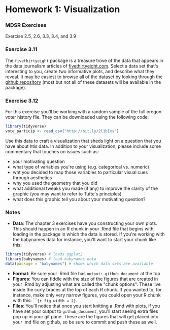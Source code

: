 Homework 1: Visualization
================

### MDSR Exercises

Exercise 2.5, 2.6, 3.3, 3.4, and 3.9

### Exercise 3.11

The `fivethirtyeight` package is a treasure trove of the data that appears in the data journalism articles of [fivethirtyeight.com](http://fivethirtyeight.com/). Select a data set that's interesting to you, create two informative plots, and describe what they reveal. It may be easiest to browse all of the dataset by looking through the [github repository](https://github.com/fivethirtyeight/data) (most but not all of these datasets will be available in the package).

### Exercise 3.12

For this exercise you'll be working with a random sample of the full oregon voter history file. They can be downloaded using the following code:

``` r
library(tidyverse)
vote_particip <- read_csv("http://bit.ly/2l1bIxs")
```

Use this data to craft a visualization that sheds light on a question that you have about htis data. In addition to your visualization, please include some commentary that touches on issues such as:

-   your motivating question
-   what type of variables you're using (e.g. categorical vs. numeric)
-   wht you decided to map those variables to particular visual cues through aesthetics
-   why you used the geometry that you did
-   what additional tweaks you made (if any) to improve the clarity of the graphic (you may want to refer to Tufte's principles)
-   what does this graphic tell you about your motivating question?

### Notes

-   **Data**: The chapter 3 exercises have you constructing your own plots. This should happen in an R chunk in your .Rmd file that begins with loading in the package in which the data is stored. If you're working with the babynames data for instance, you'll want to start your chunk like this:

``` r
library(tidyverse) # loads ggplot2
library(babynames) # load babynames data
data(package = "babynames") # shows which data sets are available
```

-   **Format**: Be sure your .Rmd file has `output: github_document` at the top
-   **Figures**: You can fiddle with the size of the figures that are created in your .Rmd by adjusting what are called the "chunk options". These live inside the curly braces at the top of each R chunk. If you wanted to, for instance, make only very narrow figures, you could open your R chunk with this: \`\`\``{r fig.width = 2}`.
-   **Files**: You'll notice that once you start knitting a .Rmd with plots, if you have set your output to `github_document`, you'll start seeing extra files pop up in your git pane. These are the figures that will get placed into your .md file on github, so be sure to commit and push these as well.

